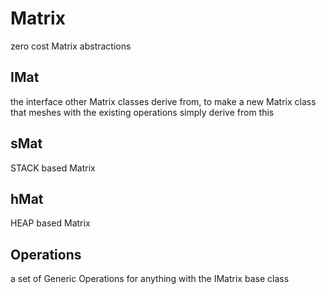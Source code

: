 # Matrix
zero cost Matrix abstractions

## IMat
the interface other Matrix classes derive from, to make a new Matrix class that meshes with the existing operations simply derive from this

## sMat
STACK based Matrix

## hMat
HEAP based Matrix

## Operations
a set of Generic Operations for anything with the IMatrix base class
